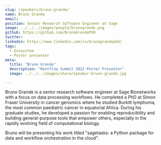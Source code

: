 ```yaml
---
slug: /speakers/bruno-grande/
name: Bruno Grande
email:
position: Senior Research Software Engineer at Sage 
image: ../../../images/people/brunogrande.png
github: https://github.com/BrunoGrandePhD
twitter:
linkedin: https://www.linkedin.com/in/brunograndephd/
tags:
  - Ecosystem
  - Poster presenter
meta:
  title: "Bruno Grande"
  description: "Nextflow Summit 2022 Poster Presenter"
  image: ../../../images/share/speaker-bruno-grande.jpg

---
```

Bruno Grande is a senior research software engineer at Sage Bionetworks with a focus on data processing workflows. He completed a PhD at Simon Fraser University in cancer genomics where he studied Burkitt lymphoma, the most common paediatric cancer in equatorial Africa. During his graduate studies, he developed a passion for enabling reproducibility and building general-purpose tools that empower others, especially in the rapidly evolving field of computational biology.

Bruno will be presenting his work titled "sagetasks: a Python package for data and workflow orchestration in the cloud".
